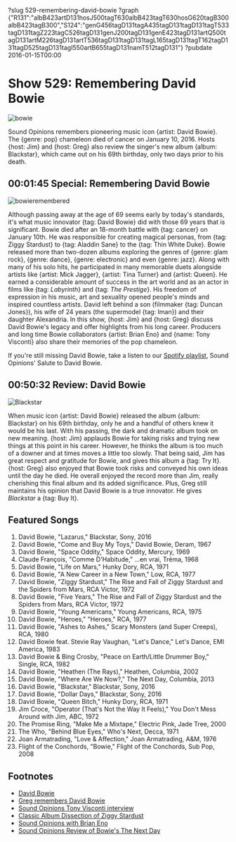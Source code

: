 ?slug 529-remembering-david-bowie
?graph {"R131":"albB423artD131hosJ500tagT630albB423tagT630hosG620tagB300albB423tagB300","S124":"genG456tagD131tagA435tagD131tagD131tagT533tagD131tagZ223tagC526tagD131genJ200tagD131genE423tagD131artQ500tagD131artM226tagD131artT536tagD131tagD131tagL165tagD131tagT162tagD131tagD525tagD131tagI550artB655tagD131namT512tagD131"}
?pubdate 2016-01-15T00:00

# Show 529: Remembering David Bowie

![bowie](//static.soundopinions.org/images/2016/davidbowienew.jpg)

Sound Opinions remembers pioneering music icon {artist: David Bowie}. The {genre: pop} chameleon died of cancer on January 10, 2016. Hosts {host: Jim} and {host: Greg} also review the singer's new album {album: Blackstar}, which came out on his 69th birthday, only two days prior to his death. 


## 00:01:45 Special: Remembering David Bowie
![bowieremembered](//static.soundopinions.org/images/2016/bowie%20remembered.jpg)

Although passing away at the age of 69 seems early by today's standards, it's what music innovator {tag: David Bowie} did with those 69 years that is significant. Bowie died after an 18-month battle with {tag: cancer} on January 10th. He was responsible for creating magical personas, from {tag: Ziggy Stardust} to {tag: Aladdin Sane} to the {tag: Thin White Duke}. Bowie released more than two-dozen albums exploring the genres of {genre: glam rock}, {genre: dance}, {genre: electronic} and even {genre: jazz}. Along with many of his solo hits, he participated in many memorable duets alongside artists like {artist: Mick Jagger}, {artist: Tina Turner} and {artist: Queen}. He earned a considerable amount of success in the art world and as an actor in films like {tag: *Labyrinth*} and {tag: *The Prestige*}. His freedom of expression in his music, art and sexuality opened people's minds and inspired countless artists. David left behind a son (filmmaker {tag: Duncan Jones}), his wife of 24 years (the supermodel {tag: Iman}) and their daughter Alexandria. In this show, {host: Jim} and {host: Greg} discuss David Bowie's legacy and offer highlights from his long career. Producers and long time Bowie collaborators {artist: Brian Eno} and {name: Tony Visconti} also share their memories of the pop chameleon.

If you're still missing David Bowie, take a listen to our [Spotify playlist](https://open.spotify.com/user/soundopinions/playlist/4XvLDGoIUnOYMiCRbO3tZJ), Sound Opinions' Salute to David Bowie. 


## 00:50:32 Review: David Bowie
![Blackstar](http://is1.mzstatic.com/image/thumb/Music69/v4/cf/a9/af/cfa9af70-9156-2a76-0759-e544c75c4e30/source/600x600bb.jpg "551695/1059043043")

When music icon {artist: David Bowie} released the album {album: Blackstar} on his 69th birthday, only he and a handful of others knew it would be his last. With his passing, the dark and dramatic album took on new meaning. {host: Jim} applauds Bowie for taking risks and trying new things at this point in his career. However, he thinks the album is too much of a downer and at times moves a little too slowly. That being said, Jim has great respect and gratitude for Bowie, and gives this album a {tag: Try It}. {host: Greg} also enjoyed that Bowie took risks and conveyed his own ideas until the day he died. He overall enjoyed the record more than Jim, really cherishing this final album and its added significance. Plus, Greg still maintains his opinion that David Bowie is a true innovator. He gives *Blackstar* a {tag: Buy It}.


## Featured Songs

1. David Bowie, "Lazarus," Blackstar, Sony, 2016 
1. David Bowie, "Come and Buy My Toys," David Bowie, Deram, 1967 
1. David Bowie, "Space Oddity," Space Oddity, Mercury, 1969 
1. Claude François, "Comme D'Habitude," …en vrai, Tréma, 1968 
1. David Bowie, "Life on Mars," Hunky Dory, RCA, 1971 
1. David Bowie, "A New Career in a New Town," Low, RCA, 1977 
1. David Bowie, "Ziggy Stardust," The Rise and Fall of Ziggy Stardust and the Spiders from Mars, RCA Victor, 1972 
1. David Bowie, "Five Years," The Rise and Fall of Ziggy Stardust and the Spiders from Mars, RCA Victor, 1972
1. David Bowie, "Young Americans," Young Americans, RCA, 1975 
1. David Bowie, "Heroes," "Heroes," RCA, 1977
1. David Bowie, "Ashes to Ashes," Scary Monsters (and Super Creeps), RCA, 1980 
1. David Bowie feat. Stevie Ray Vaughan, "Let's Dance," Let's Dance, EMI America, 1983 
1. David Bowie & Bing Crosby, "Peace on Earth/Little Drummer Boy," Single, RCA, 1982 
1. David Bowie, "Heathen (The Rays)," Heathen, Columbia, 2002 
1. David Bowie, "Where Are We Now?," The Next Day, Columbia, 2013 
1. David Bowie, "Blackstar," Blackstar, Sony, 2016 
1. David Bowie, "Dollar Days," Blackstar, Sony, 2016 
1. David Bowie, "Queen Bitch," Hunky Dory, RCA, 1971 
1. Jim Croce, "Operator (That's Not the Way It Feels)," You Don't Mess Around with Jim, ABC, 1972 
1. The Promise Ring, "Make Me a Mixtape," Electric Pink, Jade Tree, 2000 
1. The Who, "Behind Blue Eyes," Who's Next, Decca, 1971 
1. Joan Armatrading, "Love & Affection," Joan Armatrading, A&M, 1976 
1. Flight of the Conchords, "Bowie," Flight of the Conchords, Sub Pop, 2008 


## Footnotes
- [David Bowie](http://www.davidbowie.com/)
- [Greg remembers David Bowie](http://www.chicagotribune.com/entertainment/ct-david-bowie-dies-20160110-story.html)
- [Sound Opinions Tony Visconti interview](/show/143/)
- [Classic Album Dissection of Ziggy Stardust](/show/347/)
- [Sound Opinions with Brian Eno](/show/310/)
- [Sound Opinions Review of Bowie's The Next Day](/show/381/)
